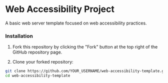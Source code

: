 # Web Accessibility Project

A basic web server template focused on web accessibility practices.

### Installation

1. Fork this repository by clicking the "Fork" button at the top right of the GitHub repository page.

2. Clone your forked repository:

```bash
git clone https://github.com/YOUR_USERNAME/web-accessibility-template.git
cd web-accessibility-template
```

